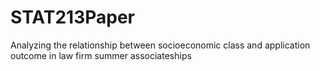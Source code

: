 # STAT213Paper
Analyzing the relationship between socioeconomic class and application outcome in law firm summer associateships
